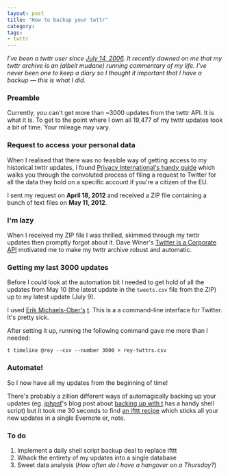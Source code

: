 ```yaml
---
layout: post
title: "How to backup your twttr"
category: 
tags:
- twttr
---
```


_I've been a twttr user since [July 14, 2006](http://twbirthday.com/rey). It recently dawned on me that my twttr archive is an (albeit mudane) running commentary of my life. I've never been one to keep a diary so I thought it important that I have a backup &mdash; this is what I did._

### Preamble

Currently, you can't get more than ~3000 updates from the twttr API. It is what it is. To get to the point where I own all 19,477 of my twttr updates took a bit of time. Your mileage may vary.

### Request to access your personal data

When I realised that there was no feasible way of getting access to my historical twttr updates, I found [Privacy International's handy guide](https://www.privacyinternational.org/blog/what-does-twitter-know-about-its-users-nologs) which walks you through the convoluted process of filing a request to Twitter for all the data they hold on a specific account if you're a citizen of the EU.

I sent my request on __April 18, 2012__ and received a ZIP file containing a bunch of text files on __May 11, 2012__.

### I'm lazy

When I received my ZIP file I was thrilled, skimmed through my twttr updates then promptly forgot about it. Dave Winer's [Twitter is a Corporate API](http://scripting.com/stories/2012/07/07/twitterIsACorporateApi.html) motivated me to make my twttr archive robust and automatic.

### Getting my last 3000 updates

Before I could look at the automation bit I needed to get hold of all the updates from May 10 (the latest update in the `tweets.csv` file from the ZIP) up to my latest update (July 9).

I used [Erik Michaels-Ober's](https://github.com/sferik) [t](http://sferik.github.com/t/). This is a  a command-line interface for Twitter. It's pretty sick.

After setting it up, running the following command gave me more than I needed:

	t timeline @rey --csv --number 3000 > rey-twttrs.csv

### Automate!

So I now have all my updates from the beginning of time!

There's probably a zillion different ways of automagically backing up your updates (eg. [jphpsf](http://github.com/jphpsf)'s blog post about [backing up with t](http://blog.jphpsf.com/2012/05/07/backing-up-your-twitter-account-with-t/) has a handy shell script) but it took me 30 seconds to find [an ifttt recipe](http://ifttt.com/recipes/42084) which sticks all your new updates in a single Evernote er, note.

### To do

1. Implement a daily shell script backup deal to replace ifttt
2. Whack the entirety of my updates into a single database
2. Sweet data analysis (<em>How often do I have a hangover on a Thursday?</em>)
